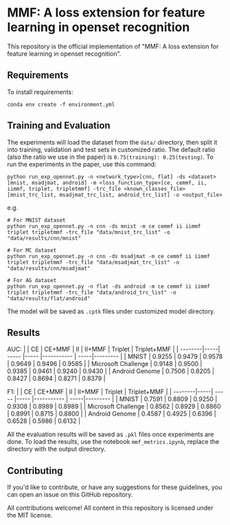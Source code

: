 # MMF: A loss extension for feature learning in openset recognition

This repository is the official implementation of "MMF: A loss extension for feature learning in openset recognition". 

## Requirements

To install requirements:

```setup
conda env create -f environment.yml
```


## Training and Evaluation
The experiments will load the dataset from the `data/` directory, then split it into training, validation and test sets in customized ratio. The default ratio (also the ratio we use in the paper) is `0.75(training): 0.25(testing)`. To run the experiments in the paper, use this command:

```train
python run_exp_opennet.py -n <network_type>[cnn, flat] -ds <dataset>[mnist, msadjmat, android] -m <loss_function_type>[ce, cemmf, ii, iimmf, triplet, tripletmmf] -trc_file <known_classes_file>[mnist_trc_list, msadjmat_trc_list, android_trc_list] -o <output_file>
```
e.g. 
```
# For MNIST dataset
python run_exp_opennet.py -n cnn -ds mnist -m ce cemmf ii iimmf triplet tripletmmf -trc_file "data/mnist_trc_list" -o "data/results/cnn/mnist"

# For MC dataset
python run_exp_opennet.py -n cnn -ds msadjmat -m ce cemmf ii iimmf triplet tripletmmf -trc_file "data/msadjmat_trc_list" -o "data/results/cnn/msadjmat"

# For AG dataset
python run_exp_opennet.py -n flat -ds android -m ce cemmf ii iimmf triplet tripletmmf -trc_file "data/android_trc_list" -o "data/results/flat/android"
```
The model will be saved as `.cptk` files under customized model directory.

## Results
AUC:
|         | CE  | CE+MMF | II | II+MMF | Triplet | Triplet+MMF |
| --------|-----| ----- |----- |----------- | -----|--------- |
| MNIST   |  0.9255  |  0.9479   | 0.9578 | 0.9649 | 0.9496 | 0.9585 |
| Microsoft Challenge | 0.9148 | 0.9500 | 0.9385 | 0.9461 | 0.9240 | 0.9430 | 
| Android Genome | 0.7506 | 0.8205 | 0.8427 | 0.8694 | 0.8271 | 0.8379 |

F1:
|         | CE  | CE+MMF | II | II+MMF | Triplet | Triplet+MMF |
| --------|-----| ----- |----- |----------- | -----|--------- |
| MNIST   |  0.7591  |  0.8809   | 0.9250 | 0.9308 | 0.8989 | 0.8989 |
| Microsoft Challenge | 0.8562 | 0.8929 | 0.8860 | 0.8991 | 0.8715 | 0.8800 | 
| Android Genome | 0.4587 | 0.4925 | 0.6396 | 0.6528 | 0.5986 | 0.6132 |

All the evaluation results will be saved as `.pkl` files once experiments are done. To load the results, use the notebook `mmf_metrics.ipynb`, replace the directory with the output directory.

## Contributing
If you'd like to contribute, or have any suggestions for these guidelines, you can open an issue on this GitHub repository.

All contributions welcome! All content in this repository is licensed under the MIT license.

